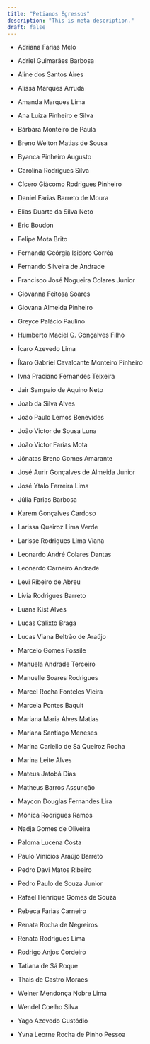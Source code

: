 ```yaml
---
title: "Petianos Egressos"
description: "This is meta description."
draft: false
---
```


* Adriana Farias Melo

* Adriel Guimarães Barbosa
* Aline dos Santos Aires
* Alissa Marques Arruda
* Amanda Marques Lima
* Ana Luíza Pinheiro e Silva 
* Bárbara Monteiro de Paula 
* Breno Welton Matias de Sousa 
* Byanca Pinheiro Augusto 
* Carolina Rodrigues Silva 
* Cícero Giácomo Rodrigues Pinheiro 
* Daniel Farias Barreto de Moura 
* Elias Duarte da Silva Neto 
* Eric Boudon 
* Felipe Mota Brito 
* Fernanda Geórgia Isidoro Corrêa 
* Fernando Silveira de Andrade 
* Francisco José Nogueira Colares Junior 
* Giovanna Feitosa Soares 
* Giovana Almeida Pinheiro
* Greyce Palácio Paulino 
* Humberto Maciel G. Gonçalves Filho 
* Ícaro Azevedo Lima
* Íkaro Gabriel Cavalcante Monteiro Pinheiro 
* Ivna Praciano Fernandes Teixeira
* Jair Sampaio de Aquino Neto
* Joab da Silva Alves
* João Paulo Lemos Benevides
* João Victor de Sousa Luna
* João Victor Farias Mota 
* Jônatas Breno Gomes Amarante 
* José Aurir Gonçalves de Almeida Junior
* José Ytalo Ferreira Lima 
* Júlia Farias Barbosa 
* Karem Gonçalves Cardoso 
* Larissa Queiroz Lima Verde 
* Larisse Rodrigues Lima Viana 
* Leonardo André Colares Dantas 
* Leonardo Carneiro Andrade
* Levi Ribeiro de Abreu 	
* Lívia Rodrigues Barreto 
* Luana Kist Alves 
* Lucas Calixto Braga 
* Lucas Viana Beltrão de Araújo 
* Marcelo Gomes Fossile 
* Manuela Andrade Terceiro 
* Manuelle Soares Rodrigues 
* Marcel Rocha Fonteles Vieira 
* Marcela Pontes Baquit 
* Mariana Maria Alves Matias 
* Mariana Santiago Meneses 
* Marina Cariello de Sá Queiroz Rocha 
* Marina Leite Alves 
* Mateus Jatobá Dias 
* Matheus Barros Assunção 
* Maycon Douglas Fernandes Lira 
* Mônica Rodrigues Ramos 
* Nadja Gomes de Oliveira 
* Paloma Lucena Costa 
* Paulo Vinícios Araújo Barreto 
* Pedro Davi Matos Ribeiro 
* Pedro Paulo de Souza Junior 
* Rafael Henrique Gomes de Souza
* Rebeca Farias Carneiro 
* Renata Rocha de Negreiros 
* Renata Rodrigues Lima 
* Rodrigo Anjos Cordeiro 
* Tatiana de Sá Roque 
* Thais de Castro Moraes 
* Weiner Mendonça Nobre Lima 
* Wendel Coelho Silva 
* Yago Azevedo Custódio 
* Yvna Leorne Rocha de Pinho Pessoa 
